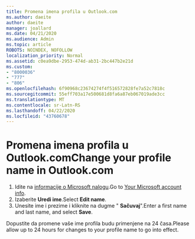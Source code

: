 ```yaml
---
title: Promena imena profila u Outlook.com
ms.author: daeite
author: daeite
manager: joallard
ms.date: 04/21/2020
ms.audience: Admin
ms.topic: article
ROBOTS: NOINDEX, NOFOLLOW
localization_priority: Normal
ms.assetid: c0ea9dbe-2953-474d-ab31-2bc447b2e21d
ms.custom:
- "8000036"
- "777"
- "806"
ms.openlocfilehash: 6f90968c23674274f4f516572828fe7a52c7818c
ms.sourcegitcommit: 55eff703a17e500681d8fa6a87eb067019ade3cc
ms.translationtype: MT
ms.contentlocale: sr-Latn-RS
ms.lasthandoff: 04/22/2020
ms.locfileid: "43760678"
---
```

# <a name="change-your-profile-name-in-outlookcom"></a><span data-ttu-id="46239-102">Promena imena profila u Outlook.com</span><span class="sxs-lookup"><span data-stu-id="46239-102">Change your profile name in Outlook.com</span></span>

1. <span data-ttu-id="46239-103">Idite na [informacije o Microsoft nalogu](https://go.microsoft.com/fwlink/p/?linkid=860841).</span><span class="sxs-lookup"><span data-stu-id="46239-103">Go to [Your Microsoft account info](https://go.microsoft.com/fwlink/p/?linkid=860841).</span></span>
2. <span data-ttu-id="46239-104">Izaberite **Uredi ime**.</span><span class="sxs-lookup"><span data-stu-id="46239-104">Select **Edit name**.</span></span>
3. <span data-ttu-id="46239-105">Unesite ime i prezime i kliknite na dugme " **Sačuvaj**".</span><span class="sxs-lookup"><span data-stu-id="46239-105">Enter a first name and last name, and select **Save**.</span></span>

<span data-ttu-id="46239-106">Dopustite da promene vaše ime profila budu primenjene na 24 časa.</span><span class="sxs-lookup"><span data-stu-id="46239-106">Please allow up to 24 hours for changes to your profile name to go into effect.</span></span>
